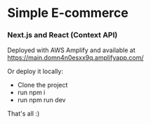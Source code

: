# Simple E-commerce
### Next.js and React (Context API)

Deployed with AWS Amplify and available at https://main.domn4n0esxx9q.amplifyapp.com/

Or deploy it locally:
- Clone the project
- run npm i
- run npm run dev

That's all :)
